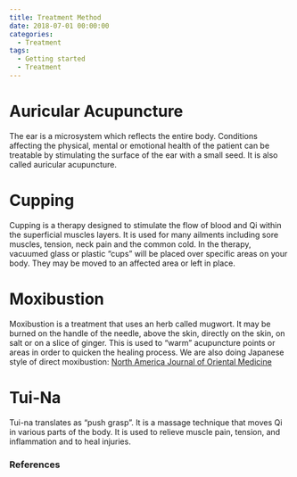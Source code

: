 ```yaml
---
title: Treatment Method
date: 2018-07-01 00:00:00
categories:
  - Treatment
tags: 
  - Getting started
  - Treatment
---
```


<!-- # Acupoint Injection Therapy
![Acupoint and Regeneration Injection Association of BC](/assets/images/ariabc.org.png)
-->

# Auricular Acupuncture
The ear is a microsystem which reflects the entire body. Conditions affecting the physical, mental or emotional health of the patient can be treatable by stimulating the surface of the ear with a small seed. It is also called auricular acupuncture.

# Cupping
Cupping is a therapy designed to stimulate the flow of blood and Qi within the superficial muscles layers. It is used for many ailments including sore muscles, tension, neck pain and the common cold. In the therapy, vacuumed glass or plastic “cups” will be placed over specific areas on your body. They may be moved to an affected area or left in place.

# Moxibustion
Moxibustion is a treatment that uses an herb called mugwort. It may be burned on the handle of the needle, above the skin, directly on the skin, on salt or on a slice of ginger. This is used to “warm” acupuncture points or areas in order to quicken the healing process. We are also doing Japanese style of direct moxibustion: [North America Journal of Oriental Medicine](http://www.najom.org/)

# Tui-Na
<!---
## Qigong Therapy
![image-left]({{ site.url }}{{ site.baseurl }}/assets/images/qigong841x425jpeg.jpg){: .align-left}  Qigong therapy includes breathing, postures and/or movement. The therapy may be used during treatment or may be taught to patients who need posture correction, increase in energy level, muscle pain relief, and stress relief for regular practice.
-->

Tui-na translates as “push grasp”. It is a massage technique that moves Qi in various parts of the body. It is used to relieve muscle pain, tension, and inflammation and to heal injuries.

### References
[^1]: http://
